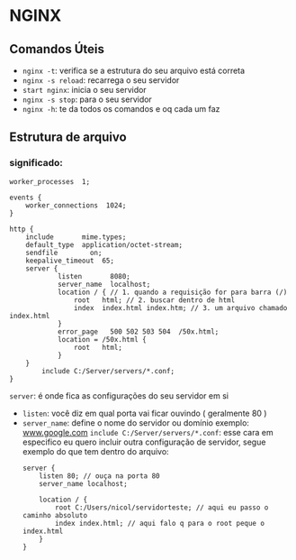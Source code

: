 # NGINX

## Comandos Úteis

- `nginx -t`: verifica se a estrutura do seu arquivo está correta
- `nginx -s reload`: recarrega o seu servidor
- `start nginx`: inicia o seu servidor
- `nginx -s stop`: para o seu servidor
- `nginx -h`: te da todos os comandos e oq cada um faz

## Estrutura de arquivo


### significado:

```
worker_processes  1;

events {
	worker_connections  1024;
}

http {
    include       mime.types;
    default_type  application/octet-stream;
    sendfile        on;
    keepalive_timeout  65;
    server {
			listen       8080;
			server_name  localhost;
			location / { // 1. quando a requisição for para barra (/) 
				root   html; // 2. buscar dentro de html
				index  index.html index.htm; // 3. um arquivo chamado index.html
			}
			error_page   500 502 503 504  /50x.html;
			location = /50x.html {
				root   html;
			}
    }
		include C:/Server/servers/*.conf;
}

```

`server`: é onde fica as configurações do seu servidor em si
  - `listen`: você diz em qual porta vai ficar ouvindo ( geralmente 80 )
  - `server_name`: define o nome do servidor ou domínio exemplo: www.google.com
`include C:/Server/servers/*.conf`: esse cara em especifico eu quero incluir outra configuração de servidor,
segue exemplo do que tem dentro do arquivo:
	```
	server {
		listen 80; // ouça na porta 80
		server_name localhost;

		location / {
			root C:/Users/nicol/servidorteste; // aqui eu passo o caminho absoluto
			index index.html; // aqui falo q para o root peque o index.html
		}
	}

	```